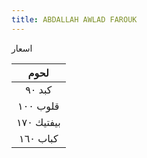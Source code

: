 ```yaml
---
title: ABDALLAH AWLAD FAROUK 
---
```



اسعار


|لحوم |
| :----:|
 | كبد ٩٠ |
| قلوب ١٠٠ |
| بيفتيك ١٧٠ |
| كباب ١٦٠ |
